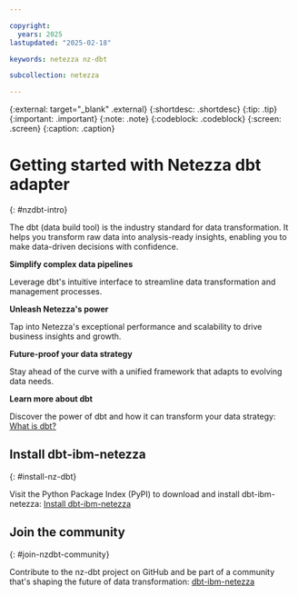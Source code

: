 ```yaml
---

copyright:
  years: 2025
lastupdated: "2025-02-18"

keywords: netezza nz-dbt

subcollection: netezza

---
```


{:external: target="_blank" .external}
{:shortdesc: .shortdesc}
{:tip: .tip}
{:important: .important}
{:note: .note}
{:codeblock: .codeblock}
{:screen: .screen}
{:caption: .caption}

# Getting started with Netezza dbt adapter
{: #nzdbt-intro}

The dbt (data build tool) is the industry standard for data transformation. It helps you transform raw data into analysis-ready insights, enabling you to make data-driven decisions with confidence.

**Simplify complex data pipelines**

Leverage dbt's intuitive interface to streamline data transformation and management processes.

**Unleash Netezza's power**

Tap into Netezza's exceptional performance and scalability to drive business insights and growth.

**Future-proof your data strategy**

Stay ahead of the curve with a unified framework that adapts to evolving data needs.

**Learn more about dbt**

Discover the power of dbt and how it can transform your data strategy: [What is dbt?](https://www.getdbt.com/product/what-is-dbt)

## Install dbt-ibm-netezza
{: #install-nz-dbt}

Visit the Python Package Index (PyPI) to download and install dbt-ibm-netezza: [Install dbt-ibm-netezza](https://pypi.org/project/dbt-ibm-netezza/)

## Join the community
{: #join-nzdbt-community}

Contribute to the nz-dbt project on GitHub and be part of a community that's shaping the future of data transformation: [dbt-ibm-netezza](https://github.com/IBM/nz-dbt)
